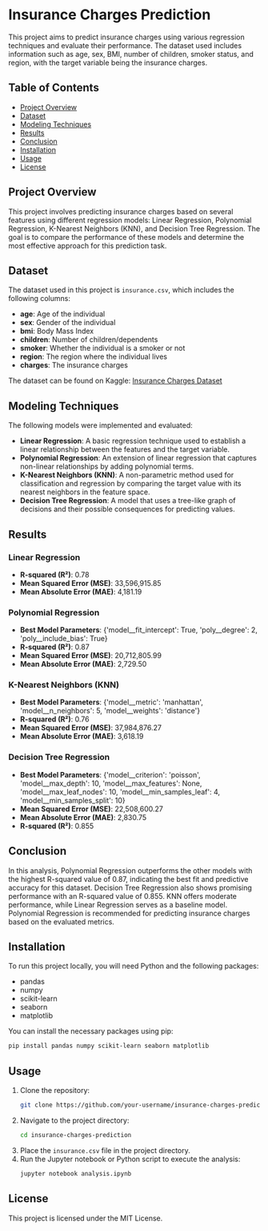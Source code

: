 # Insurance Charges Prediction

This project aims to predict insurance charges using various regression techniques and evaluate their performance. The dataset used includes information such as age, sex, BMI, number of children, smoker status, and region, with the target variable being the insurance charges.

## Table of Contents

- [Project Overview](#project-overview)
- [Dataset](#dataset)
- [Modeling Techniques](#modeling-techniques)
- [Results](#results)
- [Conclusion](#conclusion)
- [Installation](#installation)
- [Usage](#usage)
- [License](#license)

## Project Overview

This project involves predicting insurance charges based on several features using different regression models: Linear Regression, Polynomial Regression, K-Nearest Neighbors (KNN), and Decision Tree Regression. The goal is to compare the performance of these models and determine the most effective approach for this prediction task.

## Dataset

The dataset used in this project is `insurance.csv`, which includes the following columns:

- **age**: Age of the individual
- **sex**: Gender of the individual
- **bmi**: Body Mass Index
- **children**: Number of children/dependents
- **smoker**: Whether the individual is a smoker or not
- **region**: The region where the individual lives
- **charges**: The insurance charges

The dataset can be found on Kaggle: [Insurance Charges Dataset](https://www.kaggle.com/datasets/teertha/ushealthinsurancedataset/code)

## Modeling Techniques

The following models were implemented and evaluated:

- **Linear Regression**: A basic regression technique used to establish a linear relationship between the features and the target variable.
- **Polynomial Regression**: An extension of linear regression that captures non-linear relationships by adding polynomial terms.
- **K-Nearest Neighbors (KNN)**: A non-parametric method used for classification and regression by comparing the target value with its nearest neighbors in the feature space.
- **Decision Tree Regression**: A model that uses a tree-like graph of decisions and their possible consequences for predicting values.

## Results

### Linear Regression
- **R-squared (R²)**: 0.78
- **Mean Squared Error (MSE)**: 33,596,915.85
- **Mean Absolute Error (MAE)**: 4,181.19

### Polynomial Regression
- **Best Model Parameters**: {'model__fit_intercept': True, 'poly__degree': 2, 'poly__include_bias': True}
- **R-squared (R²)**: 0.87
- **Mean Squared Error (MSE)**: 20,712,805.99
- **Mean Absolute Error (MAE)**: 2,729.50

### K-Nearest Neighbors (KNN)
- **Best Model Parameters**: {'model__metric': 'manhattan', 'model__n_neighbors': 5, 'model__weights': 'distance'}
- **R-squared (R²)**: 0.76
- **Mean Squared Error (MSE)**: 37,984,876.27
- **Mean Absolute Error (MAE)**: 3,618.19

### Decision Tree Regression
- **Best Model Parameters**: {'model__criterion': 'poisson', 'model__max_depth': 10, 'model__max_features': None, 'model__max_leaf_nodes': 10, 'model__min_samples_leaf': 4, 'model__min_samples_split': 10}
- **Mean Squared Error (MSE)**: 22,508,600.27
- **Mean Absolute Error (MAE)**: 2,830.75
- **R-squared (R²)**: 0.855

## Conclusion

In this analysis, Polynomial Regression outperforms the other models with the highest R-squared value of 0.87, indicating the best fit and predictive accuracy for this dataset. Decision Tree Regression also shows promising performance with an R-squared value of 0.855. KNN offers moderate performance, while Linear Regression serves as a baseline model. Polynomial Regression is recommended for predicting insurance charges based on the evaluated metrics.

## Installation

To run this project locally, you will need Python and the following packages:

- pandas
- numpy
- scikit-learn
- seaborn
- matplotlib

You can install the necessary packages using pip:

```bash
pip install pandas numpy scikit-learn seaborn matplotlib
```

## Usage

1. Clone the repository:
   ```bash
   git clone https://github.com/your-username/insurance-charges-prediction.git
   ```
2. Navigate to the project directory:
   ```bash
   cd insurance-charges-prediction
   ```
3. Place the `insurance.csv` file in the project directory.
4. Run the Jupyter notebook or Python script to execute the analysis:
   ```bash
   jupyter notebook analysis.ipynb
   ```

## License

This project is licensed under the MIT License.

